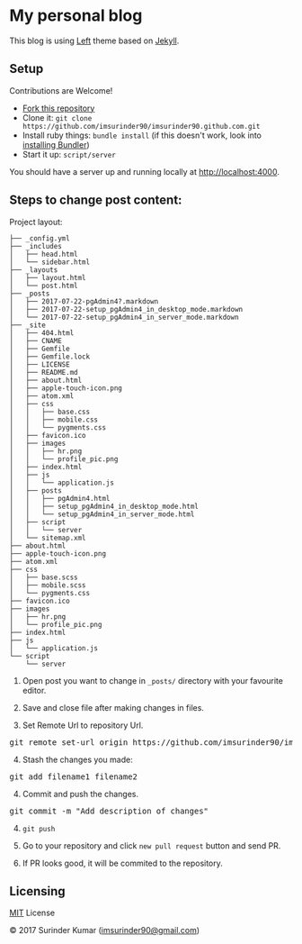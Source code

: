 # My personal blog

This blog is using [Left](https://github.com/holman/left/fork) theme based on [Jekyll](https://github.com/mojombo/jekyll).

## Setup

Contributions are Welcome!

- [Fork this repository](https://github.com/imsurinder90/imsurinder90.github.com.git)
- Clone it: `git clone https://github.com/imsurinder90/imsurinder90.github.com.git`
- Install ruby things: `bundle install` (if this doesn't work, look into [installing Bundler](http://bundler.io))
- Start it up: `script/server`

You should have a server up and running locally at <http://localhost:4000>.

## Steps to change post content:

Project layout:

````
├── _config.yml
├── _includes
│   ├── head.html
│   └── sidebar.html
├── _layouts
│   ├── layout.html
│   └── post.html
├── _posts
│   ├── 2017-07-22-pgAdmin4?.markdown
│   ├── 2017-07-22-setup_pgAdmin4_in_desktop_mode.markdown
│   └── 2017-07-22-setup_pgAdmin4_in_server_mode.markdown
├── _site
│   ├── 404.html
│   ├── CNAME
│   ├── Gemfile
│   ├── Gemfile.lock
│   ├── LICENSE
│   ├── README.md
│   ├── about.html
│   ├── apple-touch-icon.png
│   ├── atom.xml
│   ├── css
│   │   ├── base.css
│   │   ├── mobile.css
│   │   └── pygments.css
│   ├── favicon.ico
│   ├── images
│   │   ├── hr.png
│   │   └── profile_pic.png
│   ├── index.html
│   ├── js
│   │   └── application.js
│   ├── posts
│   │   ├── pgAdmin4.html
│   │   ├── setup_pgAdmin4_in_desktop_mode.html
│   │   └── setup_pgAdmin4_in_server_mode.html
│   ├── script
│   │   └── server
│   └── sitemap.xml
├── about.html
├── apple-touch-icon.png
├── atom.xml
├── css
│   ├── base.scss
│   ├── mobile.scss
│   └── pygments.css
├── favicon.ico
├── images
│   ├── hr.png
│   └── profile_pic.png
├── index.html
├── js
│   └── application.js
└── script
    └── server
````

1. Open post you want to change in `_posts/` directory with your favourite editor.

2. Save and close file after making changes in files.

3. Set Remote Url to repository Url.

  <pre>git remote set-url origin https://github.com/imsurinder90/imsurinder90.github.com.git</pre>

4. Stash the changes you made:

  <pre>git add filename1 filename2</pre>

4. Commit and push the changes.

  <pre>git commit -m "Add description of changes"</pre>

4. `git push`

5. Go to your repository and click `new pull request` button and send PR.

6. If PR looks good, it will be commited to the repository.

## Licensing

[MIT](http://www.opensource.org/licenses/mit-license.php) License

© 2017 Surinder Kumar (imsurinder90@gmail.com)
